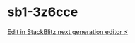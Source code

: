 # sb1-3z6cce

[Edit in StackBlitz next generation editor ⚡️](https://stackblitz.com/~/github.com/Titou360/sb1-3z6cce)